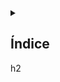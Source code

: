
<details>
  <summary><h2>Índice</h2>h2</summary>

  ```bash
  wget -qO- https://raw.githubusercontent.com/xiv3r/Burpsuite-Professional/main/install.sh | sudo bash
